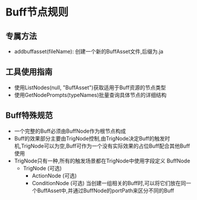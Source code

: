 ﻿---
scope: buff
priority: 5
depends: [NodeRule.md]
---

# Buff节点规则

## 专属方法
- addbuffasset(fileName): 创建一个新的BuffAsset文件,后缀为.ja

## 工具使用指南
- 使用ListNodes(null, "BuffAsset")获取适用于Buff资源的节点类型
- 使用GetNodePrompts(typeNames)批量查询具体节点的详细结构

## Buff特殊规范
 - 一个完整的Buff必须由BuffNode作为根节点构成
 - Buff的效果部分主要由TrigNode控制,由TrigNode决定Buff的触发时机,TrigNode可以为空,Buff可作为一个没有实际效果的占位Buff配合其他Buff使用
 - TrigNode只有一种,所有的触发场景都在TrigNode中使用字段定义
 BuffNode
   - TrigNode (可选)
     - ActionNode (可选)
     - ConditionNode (可选)
当创建一组相关的Buff时,可以将它们放在同一个BuffAsset中,并通过BuffNode的portPath来区分不同的Buff